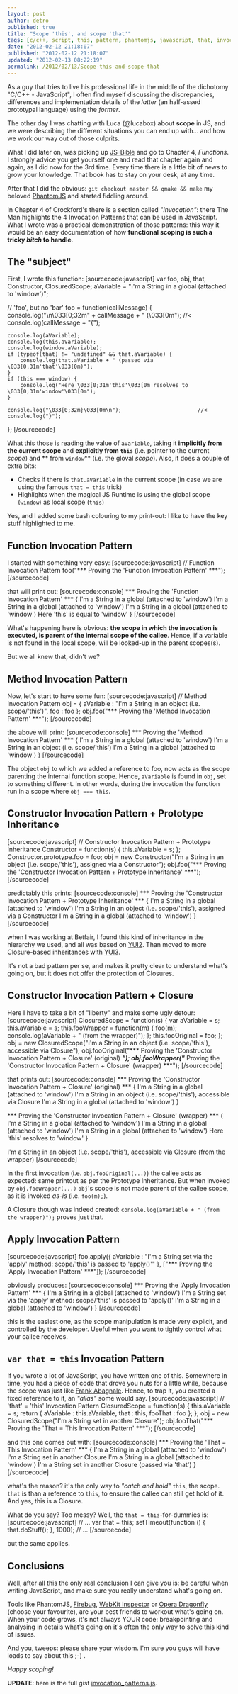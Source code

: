```yaml
---
layout: post
author: detro
published: true
title: "Scope 'this', and scope 'that'"
tags: [c/c++, script, this, pattern, phantomjs, javascript, that, invocation, scope, example]
date: "2012-02-12 21:18:07"
published: "2012-02-12 21:18:07"
updated: "2012-02-13 08:22:19"
permalink: /2012/02/13/Scope-this-and-scope-that
---
```


As a guy that tries to live his professional life in the middle of the dichotomy "C/C++ - JavaScript", I often find myself discussing the discrepancies, differences and implementation details of the _latter_ (an half-assed prototypal language) using the _former_.

The other day I was chatting with Luca (@lucabox) about **scope** in JS, and we were describing the different situations you can end up with... and how we work our way out of those culprits.

What I did later on, was picking up [JS-Bible](http://www.amazon.co.uk/exec/obidos/ASIN/0596517742/) and go to Chapter 4, _Functions_. I strongly advice you get yourself one and read that chapter again and again, as I did now for the 3rd time. Every time there is a little bit of news to grow your knowledge. That book has to stay on your desk, at any time.

After that I did the obvious: `git checkout master && qmake && make` my beloved [PhantomJS](http://www.phantomjs.org/) and started fiddling around.

In Chapter 4 of Crockford's there is a section called _"Invocation"_: there The Man highlights the 4 Invocation Patterns that can be used in JavaScript. What I wrote was a practical demonstration of those patterns: this way it would be an easy documentation of how **functional scoping is such a tricky _bitch_ to handle**.

## The "subject"
First, I wrote this function:
[sourcecode:javascript]
var foo, obj, that, Constructor, ClosuredScope;
aVariable = "I'm a String in a global (attached to 'window')";

// 'foo', but no 'bar'
foo = function(callMessage) {
    console.log("\n\033[0;32m" + callMessage + " {\033[0m");    //< console.log(callMessage + "{");

    console.log(aVariable);
    console.log(this.aVariable);
    console.log(window.aVariable);
    if (typeof(that) != "undefined" && that.aVariable) {
        console.log(that.aVariable + " (passed via \033[0;31m'that'\033[0m)");
    }
    if (this === window) {
        console.log("Here \033[0;31m'this'\033[0m resolves to \033[0;31m'window'\033[0m");
    }

    console.log("\033[0;32m}\033[0m\n");                        //< console.log("}");
};
[/sourcecode]

What this those is reading the value of `aVariable`, taking it **implicitly from the current scope** and **explicitly from `this`** (i.e. pointer to the current _scope_) and ** from `window`** (i.e. the gloval _scope_). Also, it does a couple of extra bits:

* Checks if there is `that.aVariable` in the current scope (in case we are using the famous `that = this` trick)
* Highlights when the magical JS Runtime is using the global scope (`window`) as local scope (`this`)

Yes, and I added some bash colouring to my print-out: I like to have the key stuff highlighted to me.

## Function Invocation Pattern
I started with something very easy:
[sourcecode:javascript]
// Function Invocation Pattern
foo("*** Proving the 'Function Invocation Pattern' ***");
[/sourcecode]

that will print out:
[sourcecode:console]
*** Proving the 'Function Invocation Pattern' *** {
I'm a String in a global (attached to 'window')
I'm a String in a global (attached to 'window')
I'm a String in a global (attached to 'window')
Here 'this' is equal to 'window'
}
[/sourcecode]

What's happening here is obvious: **the scope in which the invocation is executed, is parent of the internal scope of the callee**. Hence, if a variable is not found in the local scope, will be looked-up in the parent scopes(s).

But we all knew that, didn't we?

## Method Invocation Pattern
Now, let's start to have some fun:
[sourcecode:javascript]
// Method Invocation Pattern
obj = {
    aVariable : "I'm a String in an object (i.e. scope/'this')",
    foo : foo
};
obj.foo("*** Proving the 'Method Invocation Pattern' ***");
[/sourcecode]

the above will print:
[sourcecode:console]
*** Proving the 'Method Invocation Pattern' *** {
I'm a String in a global (attached to 'window')
I'm a String in an object (i.e. scope/'this')
I'm a String in a global (attached to 'window')
}
[/sourcecode]

The object `obj` to which we added a reference to foo, now acts as the scope parenting the internal function scope. Hence, `aVariable` is found in `obj`, set to something different. In other words, during the invocation the function run in a scope where `obj === this`.

## Constructor Invocation Pattern + Prototype Inheritance
[sourcecode:javascript]
// Constructor Invocation Pattern + Prototype Inheritance
Constructor = function(s) {
    this.aVariable = s;
};
Constructor.prototype.foo = foo;
obj = new Constructor("I'm a String in an object (i.e. scope/'this'), assigned via a Constructor");
obj.foo("*** Proving the 'Constructor Invocation Pattern + Prototype Inheritance' ***");
[/sourcecode]

predictably this prints:
[sourcecode:console]
*** Proving the 'Constructor Invocation Pattern + Prototype Inheritance' *** {
I'm a String in a global (attached to 'window')
I'm a String in an object (i.e. scope/'this'), assigned via a Constructor
I'm a String in a global (attached to 'window')
}
[/sourcecode]

when I was working at Betfair, I found this kind of inheritance in the hierarchy we used, and all was based on [YUI2](http://developer.yahoo.com/yui/2/). Than moved to more Closure-based inheritances with [YUI3](http://yuilibrary.com/).

It's not a bad pattern per se, and makes it pretty clear to understand what's going on, but it does not offer the protection of Closures.

## Constructor Invocation Pattern + Closure
Here I have to take a bit of "liberty" and make some ugly detour:
[sourcecode:javascript]
ClosuredScope = function(s) {
    var aVariable = s;
    this.aVariable = s;
    this.fooWrapper = function(m) { foo(m); console.log(aVariable + " (from the wrapper)"); };
    this.fooOriginal = foo;
};
obj = new ClosuredScope("I'm a String in an object (i.e. scope/'this'), accessible via Closure");
obj.fooOriginal("*** Proving the 'Constructor Invocation Pattern + Closure' (original) ***");
obj.fooWrapper("*** Proving the 'Constructor Invocation Pattern + Closure' (wrapper) ***");
[/sourcecode]

that prints out:
[sourcecode:console]
*** Proving the 'Constructor Invocation Pattern + Closure' (original) *** {
I'm a String in a global (attached to 'window')
I'm a String in an object (i.e. scope/'this'), accessible via Closure
I'm a String in a global (attached to 'window')
}


*** Proving the 'Constructor Invocation Pattern + Closure' (wrapper) *** {
I'm a String in a global (attached to 'window')
I'm a String in a global (attached to 'window')
I'm a String in a global (attached to 'window')
Here 'this' resolves to 'window'
}

I'm a String in an object (i.e. scope/'this'), accessible via Closure (from the wrapper)
[/sourcecode]

In the first invocation (i.e. `obj.fooOriginal(...)`) the callee acts as expected: same printout as per the Prototype Inheritance. But when invoked by `obj.fooWrapper(...)` `obj`'s scope is not made parent of the callee scope, as it is invoked _as-is_ (i.e. `foo(m);`).

A Closure though was indeed created: `console.log(aVariable + " (from the wrapper)");` proves just that.

## Apply Invocation Pattern
[sourcecode:javascript]
foo.apply({
    aVariable : "I'm a String set via the 'apply' method: scope/'this' is passed to 'apply()'"
}, ["*** Proving the 'Apply Invocation Pattern' ***"]);
[/sourcecode]

obviously produces:
[sourcecode:console]
*** Proving the 'Apply Invocation Pattern' *** {
I'm a String in a global (attached to 'window')
I'm a String set via the 'apply' method: scope/'this' is passed to 'apply()'
I'm a String in a global (attached to 'window')
}
[/sourcecode]

this is the easiest one, as the scope manipulation is made very explicit, and controlled by the developer. Useful when you want to tightly control what your callee receives.

## `var that = this` Invocation Pattern
If you wrote a lot of JavaScript, you have written one of this. Somewhere in time, you had a piece of code that drove you nuts for a little while, because the scope was just like [Frank Abagnale](http://en.wikipedia.org/wiki/Frank_Abagnale). Hence, to trap it, you created a fixed reference to it, an _"alias"_ some would say.
[sourcecode:javascript]
// 'that' = 'this' Invocation Pattern
ClosuredScope = function(s) {
    this.aVariable = s;
    return {
        aVariable : this.aVariable,
        that : this,
        fooThat : foo
    };
};
obj = new ClosuredScope("I'm a String set in another Closure");
obj.fooThat("*** Proving the 'That = This Invocation Pattern' ***");
[/sourcecode]

and this one comes out with:
[sourcecode:console]
*** Proving the 'That = This Invocation Pattern' *** {
I'm a String in a global (attached to 'window')
I'm a String set in another Closure
I'm a String in a global (attached to 'window')
I'm a String set in another Closure (passed via 'that')
}
[/sourcecode]

what's the reason? it's the only way to _"catch and hold"_ `this`, the scope. `that` is than a reference to `this`, to ensure the callee can still get hold of it. And yes, this is a Closure.

What do you say? Too messy? Well, the `that = this`-for-dummies is:
[sourcecode:javascript]
// ...
var that = this;
 setTimeout(function () {
     that.doStuff();
 }, 1000);
// ...
[/sourcecode]

but the same applies.

## Conclusions
Well, after all this the only real conclusion I can give you is: be careful when writing JavaScript, and make sure you really understand what's going on.

Tools like PhantomJS, [Firebug](http://getfirebug.com), [WebKit Inspector](http://trac.webkit.org/wiki/WebInspector) or [Opera Dragonfly](http://www.opera.com/dragonfly/) (choose your favourite), are your best friends to workout what's going on. When your code grows, it's not always YOUR code: breakpointing and analysing in details what's going on it's often the only way to solve this kind of issues.

And you, tweeps: please share your wisdom. I'm sure you guys will have loads to say about this ;-) .

_Happy scoping!_

**UPDATE**: here is the full gist [invocation_patterns.js](https://gist.github.com/1810899).
